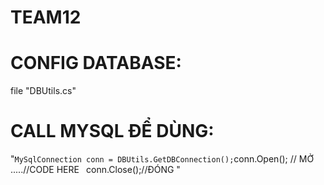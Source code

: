 # TEAM12
# CONFIG DATABASE:
file "DBUtils.cs"
# CALL MYSQL ĐỂ DÙNG:
"``` MySqlConnection conn = DBUtils.GetDBConnection();
            ```conn.Open(); // MỞ
            .....//CODE HERE```
        ```  conn.Close();//ĐÓNG
"
